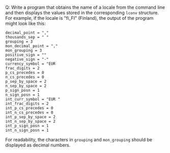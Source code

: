 Q: Write a program that obtains the name of a locale from the command line and
then displays the values stored in the corresponding `lconv` structure. For
example, if the locale is "fi_FI" (Finland), the output of the program might
look like this:

```
decimal_point = ","
thousands_sep = " "
grouping = 3
mon_decimal_point = ","
mon_grouping = 3
positive_sign = ""
negative_sign = "-"
currency_symbol = "EUR
frac_digits = 2
p_cs_precedes = 0
n_cs_precedes = 0
p_sep_by_space = 2
n_sep_by_space = 2
p_sign_posn = 1
n_sign_posn = 1
int_curr_symbol = "EUR "
int_frac_digits = 2
int_p_cs_precedes = 0
int_n_cs_precedes = 0
int_p_sep_by_space = 2
int_n_sep_by_space = 2
int_p_sign_posn = 1
int_n_sign_posn = 1
```

For readability, the characters in `grouping` and `mon_grouping` should be
displayed as decimal numbers.
